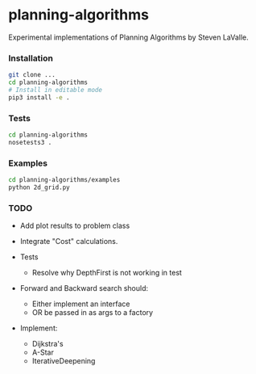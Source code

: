 # planning-algorithms
Experimental implementations of Planning Algorithms by Steven LaValle.

### Installation
```bash
git clone ...
cd planning-algorithms
# Install in editable mode
pip3 install -e .
```

### Tests
```bash
cd planning-algorithms
nosetests3 .
```

### Examples
```bash
cd planning-algorithms/examples
python 2d_grid.py
```

### TODO
- Add plot results to problem class
- Integrate "Cost" calculations.
- Tests
    - Resolve why DepthFirst is not working in test
- Forward and Backward search should:
    - Either implement an interface
    - OR be passed in as args to a factory

- Implement:
    - Dijkstra's
    - A-Star
    - IterativeDeepening